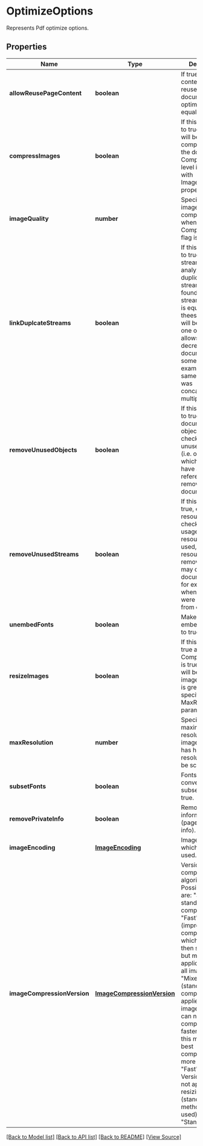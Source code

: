 ﻿# OptimizeOptions
Represents Pdf optimize options.

## Properties
Name | Type | Description | Notes
------------ | ------------- | ------------- | -------------
**allowReusePageContent** | **boolean** | If true page contents will be reused when document is optimized for equal pages. | [optional]
**compressImages** | **boolean** | If this flag is set to true images will be compressed in the document. Compression level is specified with ImageQuality property. | [optional]
**imageQuality** | **number** | Specifies level of image compression when CompressImages flag is used. | [optional]
**linkDuplcateStreams** | **boolean** | If this flag is set to true, Resource streams will be analyzed. If duplicate streams are found (i.e. if stream contents is equal), then thees streams will be stored as one object. This allows to decrease document size in some cases (for example, when same document was concatenated multiple times). | [optional]
**removeUnusedObjects** | **boolean** | If this flag is set to true, all document objects will be checked and unused objects (i.e. objects which does not have any reference) are removed from document. | [optional]
**removeUnusedStreams** | **boolean** | If this flag set to true, every resource is checked on it's usage. If resource is never used, then resources is removed. This may decrease document size for example when pages were extracted from document.  | [optional]
**unembedFonts** | **boolean** | Make fonts not embedded if set to true.  | [optional]
**resizeImages** | **boolean** | If this flag set to true and CompressImages is true images will be resized if image resolution is greater then specified MaxResolution parameter. | [optional]
**maxResolution** | **number** | Specifies maximum resolution of images. If image has higher resolution it will be scaled. | [optional]
**subsetFonts** | **boolean** | Fonts will be converted into subsets if set to true. | [optional]
**removePrivateInfo** | **boolean** | Remove private information (page piece info). | [optional]
**imageEncoding** | [**ImageEncoding**](ImageEncoding.md) | Image encode which will be used. | [optional]
**imageCompressionVersion** | [**ImageCompressionVersion**](ImageCompressionVersion.md) | Version of compression algorithm. Possible values are: "Standard" - standard compression, "Fast" - fast (improved compression which is faster then standard but may be applicable not for all images), "Mixed" - mixed (standard compression is applied to images which can not be compressed by faster algorithm, this may give best compression but more slow then "Fast" algorithm. Version "Fast" is not applicable for resizing images (standard method will be used). Default is "Standard". | [optional]

[[Back to Model list]](../README.md#documentation-for-models) [[Back to API list]](../README.md#documentation-for-api-endpoints) [[Back to README]](../README.md) [[View Source]](../src/models/optimizeOptions.ts)

